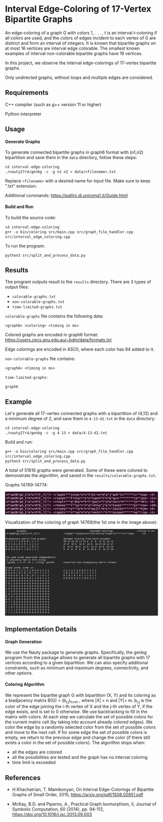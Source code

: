 # __Interval Edge-Coloring of 17-Vertex Bipartite Graphs__

An edge-coloring of a graph G with colors 1, . . . , t is an interval t-coloring if all colors are used, and the colors of
edges incident to each vertex of G are distinct and form an interval of integers. 
It is known that bipartite graphs on at most 16 vertices are interval edge colorable.
The smallest known examples of interval non-colorable bipartite graphs have 19 vertices. 

In this project, we observe the interval edge-colorings of 17-vertex bipartite graphs.

Only undirected graphs, without loops and multiple edges are considered.


## __Requirements__
 C++ compiler (such as g++ version 11 or higher)
 
 Python interpreter

## __Usage__
#### __Generate Graphs__

To generate connected bipartite graphs in graph6 format with (n1,n2) bipartition and save them in the `data` directory, follow these steps:

```
cd interval-edge-coloring
./nauty27r4/genbg -c -g n1 n2 > data/<filename>.txt
```
Replace `<filename>` with a desired name for input file. Make sure to keep ".txt" extension.

Additional commands: https://pallini.di.uniroma1.it/Guide.html


#### __Build and Run__
To build the source code:
```
cd interval-edge-coloring
g++ -o bin/coloring src/main.cpp src/graph_file_handler.cpp src/interval_edge_coloring.cpp
```

To run the program:
```
python3 src/split_and_process_data.py
```

## __Results__

The program outputs result to the `results` directory. 
There are 3 types of output files:
* `colorable-graphs.txt`
* `non-colorable-graphs.txt`
* `time-limited-graphs.txt`


`colorable-graphs` file contains the following data:
```
<graph6> <coloring> <timing in ms>
```
Colored graphs are encoded in graph6 format: https://users.cecs.anu.edu.au/~bdm/data/formats.txt

Edge colorings are encoded in ASCII, where each color has 94 added to it.

`non-colorable-graphs` file contains:
```
<graph6> <timing in ms>
```
`time-limited-graphs`:
```
graph6
```

## __Example__
Let's generate all 17-vertex connected graphs with a bipartition of (4,13) and a minimum degree of 2, and save them in `4-13-d2.txt` in the `data` directory:

```
cd interval-edge-coloring
./nauty27r4/genbg -c -g 4 13 > data/4-13-d2.txt

```

Build and run:

```
g++ -o bin/coloring src/main.cpp src/graph_file_handler.cpp src/interval_edge_coloring.cpp
python3 src/split_and_process_data.py 
```
A total of 51616 graphs were generated. 
Some of these were colored to demonstrate the algorithm, and saved in the `results/colorable-graphs.txt`.

Graphs 14769-14774:

![colorings](images/4-13-d2.png)

Visualization of the coloring of graph 14769(the 1st one in the image above):

![coloring](images/visualized-coloring.png)



## __Implementation Details__

#### __Graph Generation__
We use the Nauty package to generate graphs.
Specifically, the genbg program from the package allows to generate all bipartite graphs with 17 vertices according to a given bipartition. We can also specify additional constraints, such as minimum and maximum degrees, connectivity, and other options.

#### __Coloring Algorithm__

We represent the bipartite graph G with bipartition (X, Y) and its coloring as a biadjacency matrix B(G) = (b<sub>i,j</sub>)<sub>n×m</sub> , where |X| = n and |Y|= m. b<sub>i,j</sub> is the color of the edge joining the i-th vertex of X and the j-th vertex of Y, if the edge exists, and is set to 0 otherwise. We use backtracking to fill in the matrix with colors. At each step we calculate the set of possible colors for the current matrix cell (by taking into account already colored edges). We color the edge by a randomly selected color from the set of possible colors and move to the next cell. If for some edge the set of possible colors is empty, we return to the previous edge and change the color (if there still exists a color in the set of possible colors). 
The algorithm stops when:
* all the edges are colored
* all the possibilities are tested and the graph has no interval coloring
* time limit is exceeded

## __References__

* H.Khachatrian, T. Mamikonyan, On Interval Edge-Colorings of Bipartite Graphs of Small Order, 2015, 
https://arxiv.org/pdf/1508.02851.pdf

* McKay, B.D. and Piperno, A., Practical Graph Isomorphism, II,
Journal of Symbolic Computation, 60 (2014), pp. 94-112, https://doi.org/10.1016/j.jsc.2013.09.003
